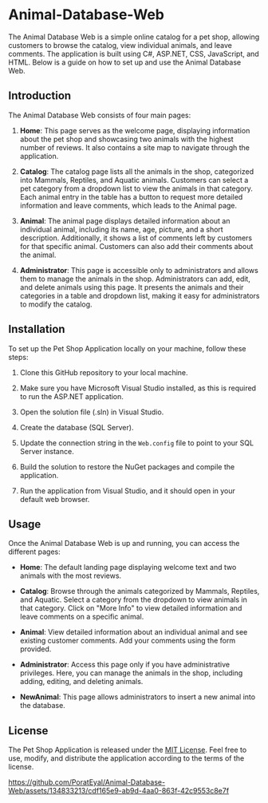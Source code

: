 # Animal-Database-Web

The Animal Database Web is a simple online catalog for a pet shop, allowing customers to browse the catalog, view individual animals, and leave comments. The application is built using C#, ASP.NET, CSS, JavaScript, and HTML.
Below is a guide on how to set up and use the Animal Database Web.

## Introduction

The Animal Database Web consists of four main pages:

1. **Home**: This page serves as the welcome page, displaying information about the pet shop and showcasing two animals with the highest number of reviews. It also contains a site map to navigate through the application.

2. **Catalog**: The catalog page lists all the animals in the shop, categorized into Mammals, Reptiles, and Aquatic animals. Customers can select a pet category from a dropdown list to view the animals in that category. Each animal entry in the table has a button to request more detailed information and leave comments, which leads to the Animal page.

3. **Animal**: The animal page displays detailed information about an individual animal, including its name, age, picture, and a short description. Additionally, it shows a list of comments left by customers for that specific animal. Customers can also add their comments about the animal.

4. **Administrator**: This page is accessible only to administrators and allows them to manage the animals in the shop. Administrators can add, edit, and delete animals using this page. It presents the animals and their categories in a table and dropdown list, making it easy for administrators to modify the catalog.

## Installation

To set up the Pet Shop Application locally on your machine, follow these steps:

1. Clone this GitHub repository to your local machine.

2. Make sure you have Microsoft Visual Studio installed, as this is required to run the ASP.NET application.

3. Open the solution file (.sln) in Visual Studio.

4. Create the database (SQL Server).

5. Update the connection string in the `Web.config` file to point to your SQL Server instance.

6. Build the solution to restore the NuGet packages and compile the application.

7. Run the application from Visual Studio, and it should open in your default web browser.

## Usage

Once the Animal Database Web is up and running, you can access the different pages:

- **Home**: The default landing page displaying welcome text and two animals with the most reviews.

- **Catalog**: Browse through the animals categorized by Mammals, Reptiles, and Aquatic. Select a category from the dropdown to view animals in that category. Click on "More Info" to view detailed information and leave comments on a specific animal.

- **Animal**: View detailed information about an individual animal and see existing customer comments. Add your comments using the form provided.

- **Administrator**: Access this page only if you have administrative privileges. Here, you can manage the animals in the shop, including adding, editing, and deleting animals.

- **NewAnimal**: This page allows administrators to insert a new animal into the database.

## License

The Pet Shop Application is released under the [MIT License](LICENSE). Feel free to use, modify, and distribute the application according to the terms of the license.

https://github.com/PoratEyal/Animal-Database-Web/assets/134833213/cdf165e9-ab9d-4aa0-863f-42c9553c8e7f

